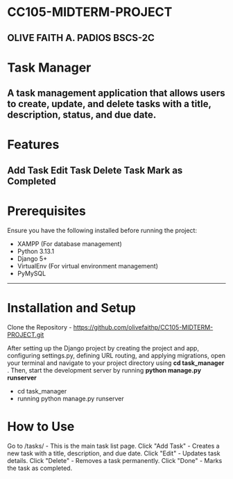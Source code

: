 # CC105-MIDTERM-PROJECT
OLIVE FAITH A. PADIOS
BSCS-2C
---
# Task Manager  
A task management application that allows users to create, update, and delete tasks with a title, description, status, and due date.
---
# Features  
Add Task
Edit Task
Delete Task 
Mark as Completed
---
# Prerequisites  
Ensure you have the following installed before running the project:  
- XAMPP (For database management)  
- Python 3.13.1
- Django 5+  
- VirtualEnv (For virtual environment management)
- PyMySQL
---
# Installation and Setup  
Clone the Repository - https://github.com/olivefaithp/CC105-MIDTERM-PROJECT.git

After setting up the Django project by creating the project and app, configuring settings.py, defining URL routing, and applying migrations, open your terminal and navigate to your project directory using **cd task_manager** . Then, start the development server by running **python manage.py runserver**

- cd task_manager
- running python manage.py runserver

#  How to Use
Go to /tasks/ - This is the main task list page.
Click "Add Task" - Creates a new task with a title, description, and due date.
Click "Edit" - Updates task details.
Click "Delete" - Removes a task permanently.
Click "Done" - Marks the task as completed.

